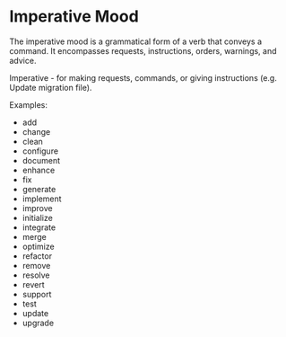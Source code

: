 # Imperative Mood

The imperative mood is a grammatical form of a verb that conveys a command.
It encompasses requests, instructions, orders, warnings, and advice.

Imperative - for making requests, commands, or giving instructions (e.g. Update migration file).

Examples:
- add
- change
- clean
- configure
- document
- enhance
- fix
- generate
- implement
- improve
- initialize
- integrate
- merge
- optimize
- refactor
- remove
- resolve
- revert
- support
- test
- update
- upgrade
